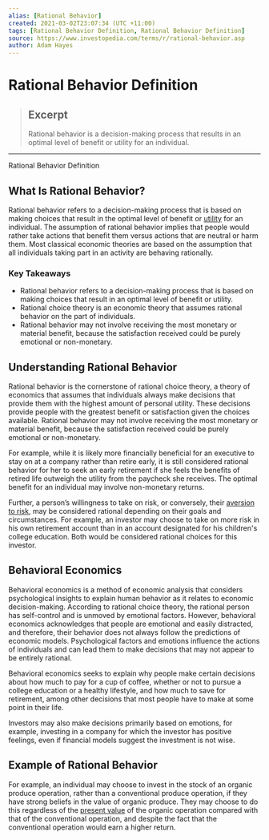 ```yaml
---
alias: [Rational Behavior]
created: 2021-03-02T23:07:34 (UTC +11:00)
tags: [Rational Behavior Definition, Rational Behavior Definition]
source: https://www.investopedia.com/terms/r/rational-behavior.asp
author: Adam Hayes
---
```


# Rational Behavior Definition

> ## Excerpt
> Rational behavior is a decision-making process that results in an optimal level of benefit or utility for an individual.

---

Rational Behavior Definition
## What Is Rational Behavior?

Rational behavior refers to a decision-making process that is based on making choices that result in the optimal level of benefit or [utility](https://www.investopedia.com/terms/u/utility.asp) for an individual. The assumption of rational behavior implies that people would rather take actions that benefit them versus actions that are neutral or harm them. Most classical economic theories are based on the assumption that all individuals taking part in an activity are behaving rationally.

### Key Takeaways

-   Rational behavior refers to a decision-making process that is based on making choices that result in an optimal level of benefit or utility.
-   Rational choice theory is an economic theory that assumes rational behavior on the part of individuals.
-   Rational behavior may not involve receiving the most monetary or material benefit, because the satisfaction received could be purely emotional or non-monetary.

## Understanding Rational Behavior

Rational behavior is the cornerstone of rational choice theory, a theory of economics that assumes that individuals always make decisions that provide them with the highest amount of personal utility. These decisions provide people with the greatest benefit or satisfaction given the choices available. Rational behavior may not involve receiving the most monetary or material benefit, because the satisfaction received could be purely emotional or non-monetary.

For example, while it is likely more financially beneficial for an executive to stay on at a company rather than retire early, it is still considered rational behavior for her to seek an early retirement if she feels the benefits of retired life outweigh the utility from the paycheck she receives. The optimal benefit for an individual may involve non-monetary returns.

Further, a person’s willingness to take on risk, or conversely, their [aversion to risk](https://www.investopedia.com/terms/r/riskaverse.asp), may be considered rational depending on their goals and circumstances. For example, an investor may choose to take on more risk in his own retirement account than in an account designated for his children's college education. Both would be considered rational choices for this investor.

## Behavioral Economics

Behavioral economics is a method of economic analysis that considers psychological insights to explain human behavior as it relates to economic decision-making. According to rational choice theory, the rational person has self-control and is unmoved by emotional factors. However, behavioral economics acknowledges that people are emotional and easily distracted, and therefore, their behavior does not always follow the predictions of economic models. Psychological factors and emotions influence the actions of individuals and can lead them to make decisions that may not appear to be entirely rational.

Behavioral economics seeks to explain why people make certain decisions about how much to pay for a cup of coffee, whether or not to pursue a college education or a healthy lifestyle, and how much to save for retirement, among other decisions that most people have to make at some point in their life.

Investors may also make decisions primarily based on emotions, for example, investing in a company for which the investor has positive feelings, even if financial models suggest the investment is not wise.

## Example of Rational Behavior

For example, an individual may choose to invest in the stock of an organic produce operation, rather than a conventional produce operation, if they have strong beliefs in the value of organic produce. They may choose to do this regardless of the [present value](https://www.investopedia.com/terms/p/presentvalue.asp) of the organic operation compared with that of the conventional operation, and despite the fact that the conventional operation would earn a higher return.

